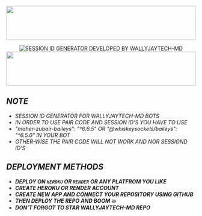 <br>
<img src="https://i.imgur.com/dBaSKWF.gif" height="90" width="100%">
<p align="center">
<img alt='SESSION ID GENERATOR DEVELOPED BY WALLYJAYTECH-MD' src='https://img.shields.io/badge/SESSION ID GENERATOR DEVELOPED BY WALLYJAYTECH-MD-200?style=for-the-badge&logo=scan&logoColor=cyan&labelColor=black&color=cyan'/></a>

<img src="https://i.imgur.com/dBaSKWF.gif" height="90" width="100%">




## *NOTE*
- *SESSION ID GENERATOR FOR WALLYJAYTECH-MD BOTS*
- *IN ORDER TO USE PAIR CODE AND SESSION ID'S YOU HAVE TO USE*
- *"maher-zubair-baileys": "^6.6.5" OR "@whiskeysockets/baileys": "^6.5.0" IN YOUR BOT*
- *OTHER-WISE THE PAIR CODE WILL NOT WORK AND NOR SESSIOND ID'S*


## *DEPLOYMENT METHODS*
- ***DEPLOY ON `HEROKU` OR `RENDER` OR ANY PLATFROM YOU LIKE***
- ***CREATE HEROKU OR RENDER ACCOUNT***
- ***CREATE NEW APP AND CONNECT YOUR REPOSITORY USING GITHUB***
- ***THEN DEPLOY THE REPO AND BOOM 💥***
- ***DON'T FORGOT TO STAR WALLYJAYTECH-MD REPO***

